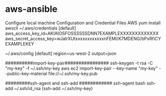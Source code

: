 # aws-ansible
Configure local machine
Configuration and Credential Files AWS
yum install awscli
~/.aws/credentials
[default]
aws_access_key_id=AKIAIOSFOSSSSSSDNN7EXAMPLEXXXXXXXXXXXXX
aws_secret_access_key=wJalrXUtxxxxxxxxxxxxnFEMI/K7MDENG/bPxRfiCYEXAMPLEKEY

~/.aws/config
[default]
region=us-west-2
output=json


##########import-key-pair################
ssh-keygen -t rsa -C "my-key" -f ~/.ssh/my-key
aws ec2 import-key-pair --key-name "my-key" --public-key-material file://~/.ssh/my-key.pub

#########ssh-agent and ssh-add ############
ssh-agent bash
ssh-add ~/.ssh/id_rsa (ssh-add ~/.ssh/my-key)

